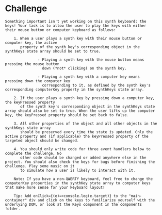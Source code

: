 # Challenge

	Something important isn't yet working on this synth keyboard: the keys! Your task is to allow the user to play the keys with either their mouse button or computer keyboard as follows:  
	
		1. When a user plays a synth key with their mouse button or computer key, the active 
		   property of the synth key's corresponding object in the synthKeys state array should be set to true. 
		   
				   - Playing a synth key with the mouse button means pressing the mouse button  
				     down (*not* clicking) on the synth key. 
					 
				   - Playing a synth key with a computer key means pressing down the computer key 
				     corresponding to it, as defined by the synth key's corresponding computerKey property in the synthKeys state array. 
				
		2. If the user plays a synth key by pressing down a computer key, the keyPressed property 
		   of the synth key's corresponding object in the synthKeys state array should also be set to true. When the user lifts up the computer key, the keyPressed property should be set back to false. 
		   
		3. All other properties of the object and all other objects in the synthKeys state array 
		   should be preserved every time the state is updated. Only the active property and (if applicable) the keyPressed property of the targeted object should be changed. 
		
		4. You should only write code for three event handlers below to complete the challenge. No 
		   other code should be changed or added anywhere else in the project. You should also check the keys for bugs before finishing the challenge. Play some music on it 
		   to simulate how a user is likely to interact with it. 
		   
		Note: If you have a non-QWERTY keyboard, feel free to change the computerKey properties in the synthKey state array to computer keys that make more sense for your keyboard layout!
		
		Tip: Add onClick={(e)=>console.log(e.target)} to the "main-container" div and click on the keys to familiarize yourself with the underlying DOM, or look at the Keys component in the components folder.  

